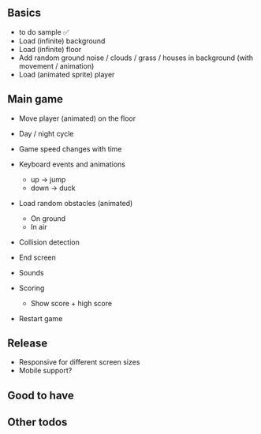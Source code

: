 
## Basics

- to do sample ✅
- Load (infinite) background
- Load (infinite) floor
- Add random ground noise / clouds / grass / houses in background  (with movement / animation)
- Load (animated sprite) player


## Main game

- Move player (animated) on the floor
- Day / night cycle
- Game speed changes with time

- Keyboard events and animations 
    - up -> jump
    - down -> duck
- Load random obstacles (animated)
    - On ground
    - In air
- Collision detection
- End screen
- Sounds
- Scoring
    - Show score + high score
- Restart game

## Release

- Responsive for different screen sizes
- Mobile support?


## Good to have



## Other todos

